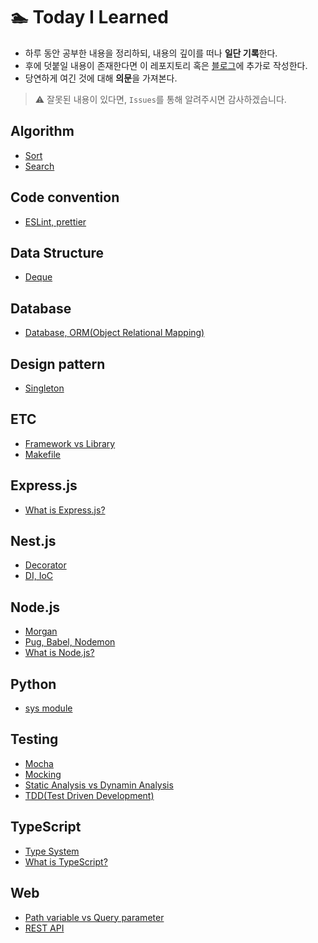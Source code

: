 # 🏊 Today I Learned

- 하루 동안 공부한 내용을 정리하되, 내용의 깊이를 떠나 **일단 기록**한다.
- 후에 덧붙일 내용이 존재한다면 이 레포지토리 혹은 [블로그](https://medium.com/@yeslee-v)에 추가로 작성한다.
- 당연하게 여긴 것에 대해 **의문**을 가져본다.

> ⚠️ 잘못된 내용이 있다면, `Issues`를 통해 알려주시면 감사하겠습니다.

## Algorithm

- [Sort](./Algorithm/Sort.md)
- [Search](./Algorithm/Search.md)

## Code convention

- [ESLint, prettier](./Code%20convention/eslint_prettier.md)

## Data Structure

- [Deque](./Data%20Structure/Deque.md)

## Database

- [Database, ORM(Object Relational Mapping)](./Database/database_orm.md)

## Design pattern

- [Singleton](./Design%20pattern/Singleton.md)

## ETC

- [Framework vs Library](./ETC/framework_vs_library.md)
- [Makefile](./ETC/Makefile.md)

## Express.js

- [What is Express.js?](./Express.js/what_is_express.js.md)

## Nest.js

- [Decorator](./Nest.js/decorator.md)
- [DI, IoC](./Nest.js/DI_IoC.md)

## Node.js

- [Morgan](./Node.js/morgan.md)
- [Pug, Babel, Nodemon](./Web/Pug_Babel_Nodemon.md)
- [What is Node.js?](./Node.js/what_is_node.js.md)

## Python

- [sys module](./Python/sys.md)

## Testing

- [Mocha](./Testing/Mocha.md)
- [Mocking](./Testing/Mocking.md)
- [Static Analysis vs Dynamin Analysis](./Testing/static_analysis_vs_dynamic_analysis.md)
- [TDD(Test Driven Development)](./Testing/TDD.md)

## TypeScript

- [Type System](./TypeScript/type_system.md)
- [What is TypeScript?](./TypeScript/what_is_typescript.md)

## Web

- [Path variable vs Query parameter](./Web/path_variable_vs_query_parameter.md)
- [REST API](./Web/REST_API.md)

